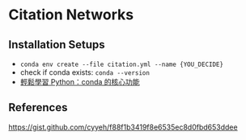 # Citation Networks

## Installation Setups

- `conda env create --file citation.yml --name {YOU_DECIDE}`
- check if conda exists: `conda --version`
- [輕鬆學習 Python：conda 的核心功能](https://medium.com/datainpoint/python-essentials-conda-quickstart-1f1e9ecd1025)


## References
 
https://gist.github.com/cyyeh/f88f1b3419f8e6535ec8d0fbd653ddee
